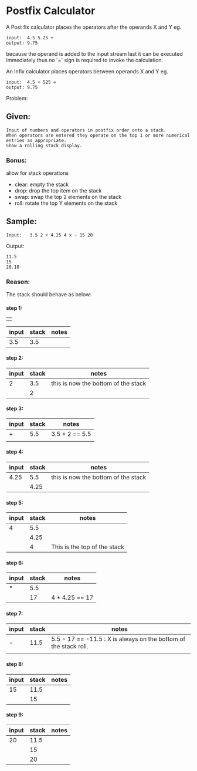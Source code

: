 # Postfix Calculator

A Post fix calculator places the operators after the operands X and Y
eg.

    input:  4.5 5.25 +
    output: 9.75

because the operand is added to the input stream last it can be executed immediately
thus no '=' sign is required to invoke the calculation.

An Infix calculator places operators between operands X and Y
eg.

    input:  4.5 + 525 =
    output: 9.75

Problem:

## Given:

    Input of numbers and operators in postfix order onto a stack.  
    When operators are entered they operate on the top 1 or more numerical entries as appropriate.
    Show a rolling stack display.

### Bonus:

allow for stack operations

- clear:    empty the stack
- drop:     drop the top item on the stack
- swap:     swap the top 2 elements on the stack
- roll:     rotate the top Y elements on the stack


## Sample:

    Input:   3.5 2 + 4.25 4 x - 15 20
Output:

    11.5
    15
    20.10

### Reason:

The stack should behave as below:

#### step 1:

|   |
|---|
|   |



| input | stack | notes |
|-------|-------|-------|
|  3.5  |  3.5  |       |


#### step 2:

 | input | stack | notes |
 |-------|-------|-------|
 |  2    |  3.5  |  this is now the bottom of the stack  |
 |       |  2    |       |

#### step 3:

 | input | stack | notes |
 |-------|-------|-------|
 |  +    |  5.5  |  3.5 + 2 == 5.5  |
 |       |       |       |

#### step 4:

 | input | stack | notes |
 |-------|-------|-------|
 |  4.25 |  5.5  |  this is now the bottom of the stack |
 |       | 4.25  |       |

#### step 5:

 | input | stack | notes |
 |-------|-------|-------|
 |  4    |  5.5  |    |
 |       |  4.25 |       |
 |       |  4    | This is the top of the stack |

#### step 6:

 | input | stack | notes |
 |-------|-------|-------|
 |  *    |  5.5  |       |
 |       |  17   |   4 * 4.25 == 17     |

#### step 7:

 | input | stack | notes |
 |-------|-------|-------|
 |  -    | 11.5  | 5.5 - 17 == -11.5 : X is always on the bottom of the stack roll. |
 |       |       |       |


#### step 8:

 | input | stack | notes |
 |-------|-------|-------|
 |   15  | 11.5  |       |
 |       | 15    |       |


#### step 9:

 | input | stack | notes |
 |-------|-------|-------|
 |   20  | 11.5  |       |
 |       | 15    |       |
 |       | 20    |       |



